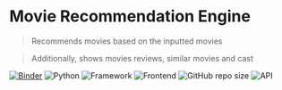# Movie Recommendation Engine

> Recommends movies based on the inputted movies

> Additionally, shows movies reviews, similar movies and cast

[![Binder](http://mybinder.org/badge_logo.svg)](https://mybinder.org/v2/gh/Gonnuru/Movie_Recommender_System/ba6978b25f0c8b677f02597f432bed5140d2526a)
![Python](https://img.shields.io/badge/Python-3.8-blueviolet)
![Framework](https://img.shields.io/badge/Framework-Flask-red)
![Frontend](https://img.shields.io/badge/Frontend-HTML/CSS/JS-green)
![GitHub repo size](https://img.shields.io/github/repo-size/Gonnuru/Movie_Recommender_System)
![API](https://img.shields.io/badge/API-TMDB-fcba03)
